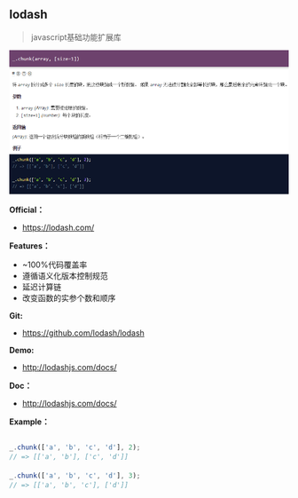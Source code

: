 ## lodash

> javascript基础功能扩展库

![](../images/lodash.png)

**Official：** 
- https://lodash.com/

**Features：**
- ~100%代码覆盖率
- 遵循语义化版本控制规范
- 延迟计算链
- 改变函数的实参个数和顺序

**Git:**
- https://github.com/lodash/lodash

**Demo:**
- http://lodashjs.com/docs/

**Doc：**
- http://lodashjs.com/docs/

**Example：**
```html

```

```javascript
_.chunk(['a', 'b', 'c', 'd'], 2);
// => [['a', 'b'], ['c', 'd']]

_.chunk(['a', 'b', 'c', 'd'], 3);
// => [['a', 'b', 'c'], ['d']]

```
